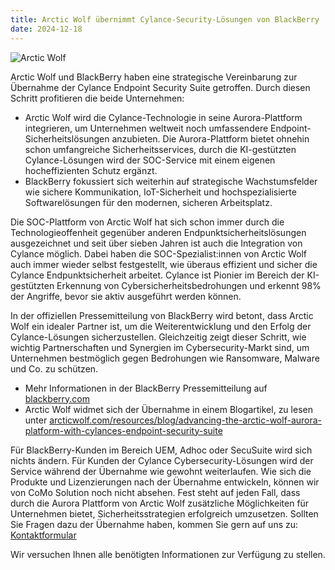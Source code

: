 ```yaml
---
title: Arctic Wolf übernimmt Cylance-Security-Lösungen von BlackBerry
date: 2024-12-18
---
```


![Arctic Wolf](/notes/2024-12-18.png)

Arctic Wolf und BlackBerry haben eine strategische Vereinbarung zur Übernahme der Cylance Endpoint Security Suite getroffen. Durch diesen Schritt profitieren die beide Unternehmen:

- Arctic Wolf wird die Cylance-Technologie in seine Aurora-Plattform integrieren, um Unternehmen weltweit noch umfassendere Endpoint-Sicherheitslösungen anzubieten. Die Aurora-Plattform bietet ohnehin schon umfangreiche Sicherheitsservices, durch die KI-gestützten Cylance-Lösungen wird der SOC-Service mit einem eigenen hocheffizienten Schutz ergänzt.
- BlackBerry fokussiert sich weiterhin auf strategische Wachstumsfelder wie sichere Kommunikation, IoT-Sicherheit und hochspezialisierte Softwarelösungen für den modernen, sicheren Arbeitsplatz.

Die SOC-Plattform von Arctic Wolf hat sich schon immer durch die Technologieoffenheit gegenüber anderen Endpunktsicherheitslösungen ausgezeichnet und seit über sieben Jahren ist auch die Integration von Cylance möglich. Dabei haben die SOC-Spezialist:innen von Arctic Wolf auch immer wieder selbst festgestellt, wie überaus effizient und sicher die Cylance Endpunktsicherheit arbeitet. Cylance ist Pionier im Bereich der KI-gestützten Erkennung von Cybersicherheitsbedrohungen und erkennt 98% der Angriffe, bevor sie aktiv ausgeführt werden können.

In der offiziellen Pressemitteilung von BlackBerry wird betont, dass Arctic Wolf ein idealer Partner ist, um die Weiterentwicklung und den Erfolg der Cylance-Lösungen sicherzustellen. Gleichzeitig zeigt dieser Schritt, wie wichtig Partnerschaften und Synergien im Cybersecurity-Markt sind, um Unternehmen bestmöglich gegen Bedrohungen wie Ransomware, Malware und Co. zu schützen.

- Mehr Informationen in der BlackBerry Pressemitteilung auf [blackberry.com](https://www.blackberry.com/us/en/company/newsroom/press-releases/2024/arctic-wolf-and-blackberry-announce-acquisition-agreement-for-cylance)
- Arctic Wolf widmet sich der Übernahme in einem Blogartikel, zu lesen unter [arcticwolf.com/resources/blog/advancing-the-arctic-wolf-aurora-platform-with-cylances-endpoint-security-suite](https://arcticwolf.com/resources/blog/advancing-the-arctic-wolf-aurora-platform-with-cylances-endpoint-security-suite)

Für BlackBerry-Kunden im Bereich UEM, Adhoc oder SecuSuite wird sich nichts ändern. Für Kunden der Cylance Cybersecurity-Lösungen wird der Service während der Übernahme wie gewohnt weiterlaufen. Wie sich die Produkte und Lizenzierungen nach der Übernahme entwickeln, können wir von CoMo Solution noch nicht absehen. Fest steht auf jeden Fall, dass durch die Aurora Plattform von Arctic Wolf zusätzliche Möglichkeiten für Unternehmen bietet, Sicherheitsstrategien erfolgreich umzusetzen.
Sollten Sie Fragen dazu der Übernahme haben, kommen Sie gern auf uns zu: [Kontaktformular](/contact)

Wir versuchen Ihnen alle benötigten Informationen zur Verfügung zu stellen.

